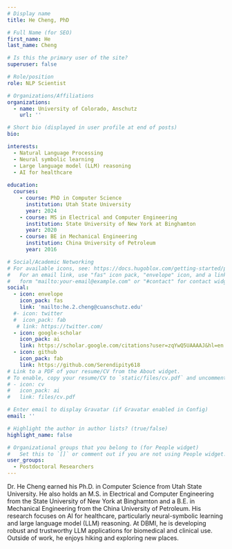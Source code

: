 ```yaml
---
# Display name
title: He Cheng, PhD

# Full Name (for SEO)
first_name: He 
last_name: Cheng

# Is this the primary user of the site?
superuser: false

# Role/position
role: NLP Scientist 

# Organizations/Affiliations
organizations:
  - name: University of Colorado, Anschutz 
    url: ''

# Short bio (displayed in user profile at end of posts)
bio: 

interests:
  - Natural Language Processing
  - Neural symbolic learning
  - Large language model (LLM) reasoning
  - AI for healthcare 
    
education:
  courses:
    - course: PhD in Computer Science 
      institution: Utah State University
      year: 2024
    - course: MS in Electrical and Computer Engineering 
      institution: State University of New York at Binghamton
      year: 2020
    - course: BE in Mechanical Engineering 
      institution: China University of Petroleum
      year: 2016

# Social/Academic Networking
# For available icons, see: https://docs.hugoblox.com/getting-started/page-builder/#icons
#   For an email link, use "fas" icon pack, "envelope" icon, and a link in the
#   form "mailto:your-email@example.com" or "#contact" for contact widget.
social:
  - icon: envelope
    icon_pack: fas
    link: 'mailto:he.2.cheng@cuanschutz.edu'
  #- icon: twitter
  #  icon_pack: fab
   # link: https://twitter.com/
  - icon: google-scholar
    icon_pack: ai
    link: https://scholar.google.com/citations?user=zqYwQ5UAAAAJ&hl=en
  - icon: github
    icon_pack: fab
    link: https://github.com/Serendipity618
# Link to a PDF of your resume/CV from the About widget.
# To enable, copy your resume/CV to `static/files/cv.pdf` and uncomment the lines below.
# - icon: cv
#   icon_pack: ai
#   link: files/cv.pdf

# Enter email to display Gravatar (if Gravatar enabled in Config)
email: ''

# Highlight the author in author lists? (true/false)
highlight_name: false

# Organizational groups that you belong to (for People widget)
#   Set this to `[]` or comment out if you are not using People widget.
user_groups:
  - Postdoctoral Researchers
--- 
```


Dr. He Cheng earned his Ph.D. in Computer Science from Utah State University. He also holds an M.S. in Electrical and Computer Engineering from the State University of New York at Binghamton and a B.E. in Mechanical Engineering from the China University of Petroleum. His research focuses on AI for healthcare, particularly neural-symbolic learning and large language model (LLM) reasoning. At DBMI, he is developing robust and trustworthy LLM applications for biomedical and clinical use. Outside of work, he enjoys hiking and exploring new places.
